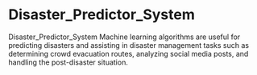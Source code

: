 # Disaster_Predictor_System
Disaster_Predictor_System Machine learning algorithms are useful for predicting disasters and assisting in disaster management tasks such as determining crowd evacuation routes, analyzing social media posts, and handling the post-disaster situation.
